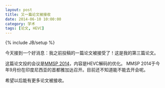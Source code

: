 ```yaml
---
layout: post
title: 又一篇论文被接收
date: 2014-06-10 10:00:00
category: 学术
tags: [论文, HEVC]
---
```

{% include JB/setup %}

今天接到一个好消息：我之前投稿的一篇论文被接受了！这是我的第三篇论文。

<!--more-->
这篇论文投的会议是[MMSP 2014](http://mmsp2014.ilearning.me)，内容是HEVC解码的优化。
MMSP 2014于今年9月份在印度尼西亚的首都雅加达召开。目前还不知道能不能去开会呢。

希望以后能有更多论文被接收。
